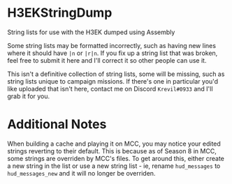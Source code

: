 # H3EKStringDump
String lists for use with the H3EK dumped using Assembly

Some string lists may be formatted incorrectly, such as having new lines where it should have `|n` or `|r|n`. If you fix up a string list that was broken, feel free to submit it here and I'll correct it so other people can use it.

This isn't a definitive collection of string lists, some will be missing, such as string lists unique to campaign missions. If there's one in particular you'd like uploaded that isn't here, contact me on Discord `Krevil#0933` and I'll grab it for you.

# Additional Notes

When building a cache and playing it on MCC, you may notice your edited strings reverting to their default. This is because as of Season 8 in MCC, some strings are overriden by MCC's files. To get around this, either create a new string in the list or use a new string list - ie, rename `hud_messages` to `hud_messages_new` and it will no longer be overriden.

